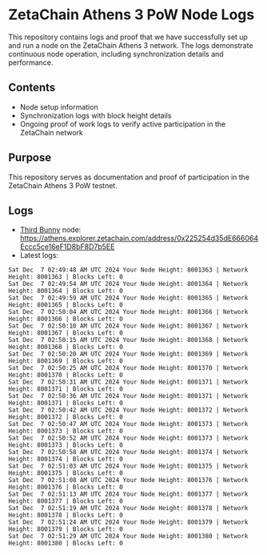 # ZetaChain Athens 3 PoW Node Logs
This repository contains logs and proof that we have successfully set up and run a node on the ZetaChain Athens 3 network. The logs demonstrate continuous node operation, including synchronization details and performance.

## Contents
- Node setup information
- Synchronization logs with block height details
- Ongoing proof of work logs to verify active participation in the ZetaChain network

## Purpose
This repository serves as documentation and proof of participation in the ZetaChain Athens 3 PoW testnet.

## Logs

- [Third Bunny](https://thirdbunny.xyz/) node: https://athens.explorer.zetachain.com/address/0x225254d35dE666064Eccc5ce16eF1D8bF8D7b5EE
- Latest logs:
```
Sat Dec  7 02:49:48 AM UTC 2024 Your Node Height: 8001363 | Network Height: 8001363 | Blocks Left: 0
Sat Dec  7 02:49:54 AM UTC 2024 Your Node Height: 8001364 | Network Height: 8001364 | Blocks Left: 0
Sat Dec  7 02:49:59 AM UTC 2024 Your Node Height: 8001365 | Network Height: 8001365 | Blocks Left: 0
Sat Dec  7 02:50:04 AM UTC 2024 Your Node Height: 8001366 | Network Height: 8001366 | Blocks Left: 0
Sat Dec  7 02:50:10 AM UTC 2024 Your Node Height: 8001367 | Network Height: 8001367 | Blocks Left: 0
Sat Dec  7 02:50:15 AM UTC 2024 Your Node Height: 8001368 | Network Height: 8001368 | Blocks Left: 0
Sat Dec  7 02:50:20 AM UTC 2024 Your Node Height: 8001369 | Network Height: 8001369 | Blocks Left: 0
Sat Dec  7 02:50:25 AM UTC 2024 Your Node Height: 8001370 | Network Height: 8001370 | Blocks Left: 0
Sat Dec  7 02:50:31 AM UTC 2024 Your Node Height: 8001371 | Network Height: 8001371 | Blocks Left: 0
Sat Dec  7 02:50:36 AM UTC 2024 Your Node Height: 8001371 | Network Height: 8001371 | Blocks Left: 0
Sat Dec  7 02:50:42 AM UTC 2024 Your Node Height: 8001372 | Network Height: 8001372 | Blocks Left: 0
Sat Dec  7 02:50:47 AM UTC 2024 Your Node Height: 8001373 | Network Height: 8001373 | Blocks Left: 0
Sat Dec  7 02:50:52 AM UTC 2024 Your Node Height: 8001373 | Network Height: 8001373 | Blocks Left: 0
Sat Dec  7 02:50:58 AM UTC 2024 Your Node Height: 8001374 | Network Height: 8001374 | Blocks Left: 0
Sat Dec  7 02:51:03 AM UTC 2024 Your Node Height: 8001375 | Network Height: 8001375 | Blocks Left: 0
Sat Dec  7 02:51:08 AM UTC 2024 Your Node Height: 8001376 | Network Height: 8001376 | Blocks Left: 0
Sat Dec  7 02:51:13 AM UTC 2024 Your Node Height: 8001377 | Network Height: 8001377 | Blocks Left: 0
Sat Dec  7 02:51:19 AM UTC 2024 Your Node Height: 8001378 | Network Height: 8001378 | Blocks Left: 0
Sat Dec  7 02:51:24 AM UTC 2024 Your Node Height: 8001379 | Network Height: 8001379 | Blocks Left: 0
Sat Dec  7 02:51:29 AM UTC 2024 Your Node Height: 8001380 | Network Height: 8001380 | Blocks Left: 0
```
